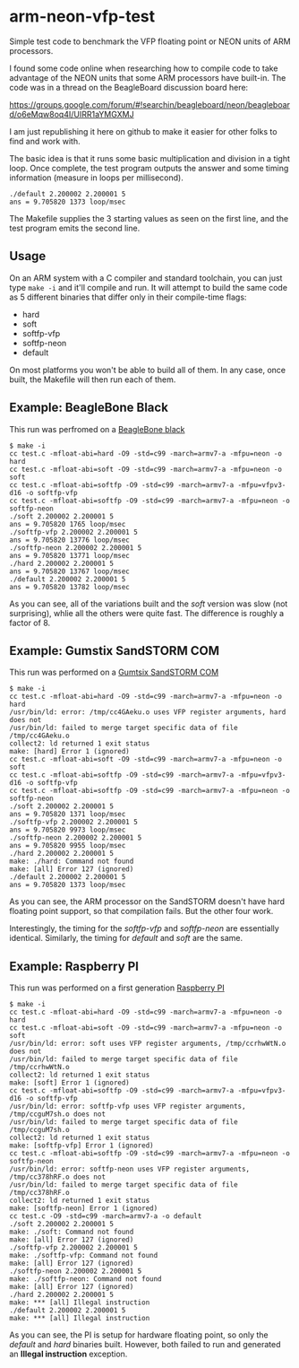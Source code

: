 arm-neon-vfp-test
=================

Simple test code to benchmark the VFP floating point or NEON units of
ARM processors.

I found some code online when researching how to compile code to take
advantage of the NEON units that some ARM processors have built-in.  The
code was in a thread on the BeagleBoard discussion board here:

https://groups.google.com/forum/#!searchin/beagleboard/neon/beagleboard/o6eMqw8oq4I/UIRR1aYMGXMJ

I am just republishing it here on github to make it easier for other
folks to find and work with.

The basic idea is that it runs some basic multiplication and division in
a tight loop.  Once complete, the test program outputs the answer and
some timing information (measure in loops per millisecond).

```
./default 2.200002 2.200001 5
ans = 9.705820 1373 loop/msec
```

The Makefile supplies the 3 starting values as seen on the first line,
and the test program emits the second line.

Usage
-----

On an ARM system with a C compiler and standard toolchain, you can just
type `make -i` and it'll compile and run.  It will attempt to build the
same code as 5 different binaries that differ only in their compile-time
flags:

   * hard
   * soft
   * softfp-vfp
   * softfp-neon
   * default

On most platforms you won't be able to build all of them.  In any case,
once built, the Makefile will then run each of them.


Example: BeagleBone Black
-------------------------


This run was perfromed on a [BeagleBone black](http://beagleboard.org/Products/BeagleBone%20Black)

```
$ make -i
cc test.c -mfloat-abi=hard -O9 -std=c99 -march=armv7-a -mfpu=neon -o hard
cc test.c -mfloat-abi=soft -O9 -std=c99 -march=armv7-a -mfpu=neon -o soft
cc test.c -mfloat-abi=softfp -O9 -std=c99 -march=armv7-a -mfpu=vfpv3-d16 -o softfp-vfp
cc test.c -mfloat-abi=softfp -O9 -std=c99 -march=armv7-a -mfpu=neon -o softfp-neon
./soft 2.200002 2.200001 5
ans = 9.705820 1765 loop/msec
./softfp-vfp 2.200002 2.200001 5
ans = 9.705820 13776 loop/msec
./softfp-neon 2.200002 2.200001 5
ans = 9.705820 13771 loop/msec
./hard 2.200002 2.200001 5
ans = 9.705820 13767 loop/msec
./default 2.200002 2.200001 5
ans = 9.705820 13782 loop/msec
```

As you can see, all of the variations built and the *soft* version was
slow (not surprising), whlie all the others were quite fast.  The
difference is roughly a factor of 8.

Example: Gumstix SandSTORM COM
------------------------------

This run was performed on a [Gumtsix SandSTORM COM](https://www.gumstix.com/store/product_info.php?products_id=279)

```
$ make -i
cc test.c -mfloat-abi=hard -O9 -std=c99 -march=armv7-a -mfpu=neon -o hard
/usr/bin/ld: error: /tmp/cc4GAeku.o uses VFP register arguments, hard does not
/usr/bin/ld: failed to merge target specific data of file /tmp/cc4GAeku.o
collect2: ld returned 1 exit status
make: [hard] Error 1 (ignored)
cc test.c -mfloat-abi=soft -O9 -std=c99 -march=armv7-a -mfpu=neon -o soft
cc test.c -mfloat-abi=softfp -O9 -std=c99 -march=armv7-a -mfpu=vfpv3-d16 -o softfp-vfp
cc test.c -mfloat-abi=softfp -O9 -std=c99 -march=armv7-a -mfpu=neon -o softfp-neon
./soft 2.200002 2.200001 5
ans = 9.705820 1371 loop/msec
./softfp-vfp 2.200002 2.200001 5
ans = 9.705820 9973 loop/msec
./softfp-neon 2.200002 2.200001 5
ans = 9.705820 9955 loop/msec
./hard 2.200002 2.200001 5
make: ./hard: Command not found
make: [all] Error 127 (ignored)
./default 2.200002 2.200001 5
ans = 9.705820 1373 loop/msec
```
As you can see, the ARM processor on the SandSTORM doesn't have hard
floating point support, so that compilation fails.  But the other four
work.

Interestingly, the timing for the *softfp-vfp* and *softfp-neon* are
essentially identical.  Similarly, the timing for *default* and *soft*
are the same.

Example: Raspberry PI
---------------------

This run was performed on a first generation [Raspberry PI](http://www.raspberrypi.org/)

```
$ make -i
cc test.c -mfloat-abi=hard -O9 -std=c99 -march=armv7-a -mfpu=neon -o hard
cc test.c -mfloat-abi=soft -O9 -std=c99 -march=armv7-a -mfpu=neon -o soft
/usr/bin/ld: error: soft uses VFP register arguments, /tmp/ccrhwWtN.o does not
/usr/bin/ld: failed to merge target specific data of file /tmp/ccrhwWtN.o
collect2: ld returned 1 exit status
make: [soft] Error 1 (ignored)
cc test.c -mfloat-abi=softfp -O9 -std=c99 -march=armv7-a -mfpu=vfpv3-d16 -o softfp-vfp
/usr/bin/ld: error: softfp-vfp uses VFP register arguments, /tmp/ccguM7sh.o does not
/usr/bin/ld: failed to merge target specific data of file /tmp/ccguM7sh.o
collect2: ld returned 1 exit status
make: [softfp-vfp] Error 1 (ignored)
cc test.c -mfloat-abi=softfp -O9 -std=c99 -march=armv7-a -mfpu=neon -o softfp-neon
/usr/bin/ld: error: softfp-neon uses VFP register arguments, /tmp/cc378hRF.o does not
/usr/bin/ld: failed to merge target specific data of file /tmp/cc378hRF.o
collect2: ld returned 1 exit status
make: [softfp-neon] Error 1 (ignored)
cc test.c -O9 -std=c99 -march=armv7-a -o default
./soft 2.200002 2.200001 5
make: ./soft: Command not found
make: [all] Error 127 (ignored)
./softfp-vfp 2.200002 2.200001 5
make: ./softfp-vfp: Command not found
make: [all] Error 127 (ignored)
./softfp-neon 2.200002 2.200001 5
make: ./softfp-neon: Command not found
make: [all] Error 127 (ignored)
./hard 2.200002 2.200001 5
make: *** [all] Illegal instruction
./default 2.200002 2.200001 5
make: *** [all] Illegal instruction
```
As you can see, the PI is setup for hardware floating point, so only the
*default* and *hard* binaries built.  However, both failed to run and
generated an **Illegal instruction** exception.

